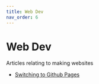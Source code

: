 ```yaml
---
title: Web Dev
nav_order: 6
---
```

# Web Dev
Articles relating to making websites

- [Switching to Github Pages](githubpages.md)